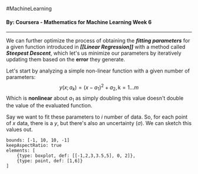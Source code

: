 #MachineLearning 
#### By: Coursera - Mathematics for Machine Learning Week 6
---
We can further optimize the process of obtaining the ***fitting parameters*** for a given function introduced in ***[[Linear Regression]]*** with a method called ***Steepest Descent***, which let's us minimize our parameters by iteratively updating them based on the **error** they generate.

Let's start by analyzing a simple non-linear function with a given number of parameters:
$$
y(x;a_{k}) = (x-a_{1})^2+a_{2}, \text{k} =1\dots m
$$
Which is **nonlinear** about $a_{1}$ as simply doubling this value doesn't double the value of the evaluated function.

Say we want to fit these parameters to $i$ number of data. So, for each point of $x$ data, there is a $y$, but there's also an uncertainty ($\sigma$). We can sketch this values out.
```graph
bounds: [-1, 10, 10, -1]
keepAspectRatio: true
elements: [ 
	{type: boxplot, def: [[-1,2,3,3.5,5], 0, 2]},
	{type: point, def: [1,6]}
]
```
